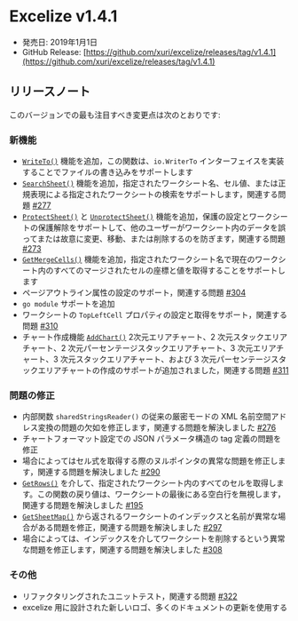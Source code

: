 # Excelize v1.4.1

* 発売日: 2019年1月1日
* GitHub Release: [https://github.com/xuri/excelize/releases/tag/v1.4.1](https://github.com/xuri/excelize/releases/tag/v1.4.1)

## リリースノート

このバージョンでの最も注目すべき変更点は次のとおりです:

### 新機能

* [`WriteTo()`](https://pkg.go.dev/github.com/360EntSecGroup-Skylar/excelize@v1.4.1#File.WriteTo#File.WriteTo) 機能を追加，この関数は、`io.WriterTo` インターフェイスを実装することでファイルの書き込みをサポートします
* [`SearchSheet()`](https://pkg.go.dev/github.com/360EntSecGroup-Skylar/excelize@v1.4.1#File.WriteTo#File.SearchSheet) 機能を追加，指定されたワークシート名、セル値、または正規表現による指定されたワークシートの検索をサポートします，関連する問題 [#277](https://github.com/xuri/excelize/issues/277)
* [`ProtectSheet()`](https://pkg.go.dev/github.com/360EntSecGroup-Skylar/excelize@v1.4.1#File.WriteTo#File.ProtectSheet) と [`UnprotectSheet()`](https://pkg.go.dev/github.com/360EntSecGroup-Skylar/excelize@v1.4.1#File.WriteTo#File.UnprotectSheet) 機能を追加，保護の設定とワークシートの保護解除をサポートして、他のユーザーがワークシート内のデータを誤ってまたは故意に変更、移動、または削除するのを防ぎます，関連する問題 [#273](https://github.com/xuri/excelize/issues/273)
* [`GetMergeCells()`](https://pkg.go.dev/github.com/360EntSecGroup-Skylar/excelize@v1.4.1#File.WriteTo#File.GetMergeCells) 機能を追加，指定されたワークシート名で現在のワークシート内のすべてのマージされたセルの座標と値を取得することをサポートします
* ページアウトライン属性の設定のサポート，関連する問題 [#304](https://github.com/xuri/excelize/issues/304)
* `go module` サポートを追加
* ワークシートの `TopLeftCell` プロパティの設定と取得をサポート，関連する問題 [#310](https://github.com/xuri/excelize/issues/310)
* チャート作成機能 [`AddChart()`](https://pkg.go.dev/github.com/360EntSecGroup-Skylar/excelize@v1.4.1#File.WriteTo#File.AddChart) 2次元エリアチャート、2 次元スタックエリアチャート、2 次元パーセンテージスタックエリアチャート、3 次元エリアチャート、3 次元スタックエリアチャート、および 3 次元パーセンテージスタックエリアチャートの作成のサポートが追加されました，関連する問題 [#311](https://github.com/xuri/excelize/issues/311)

### 問題の修正

* 内部関数 `sharedStringsReader()` の従来の厳密モードの XML 名前空間アドレス変換の問題の欠如を修正します，関連する問題を解決しました [#276](https://github.com/xuri/excelize/issues/276)
* チャートフォーマット設定での JSON パラメータ構造の tag 定義の問題を修正
* 場合によってはセル式を取得する際のヌルポインタの異常な問題を修正します，関連する問題を解決しました [#290](https://github.com/xuri/excelize/issues/290)
* [`GetRows()`](https://pkg.go.dev/github.com/360EntSecGroup-Skylar/excelize@v1.4.1#File.WriteTo#File.GetRows) を介して、指定されたワークシート内のすべてのセルを取得します。この関数の戻り値は、ワークシートの最後にある空白行を無視します，関連する問題を解決しました [#195](https://github.com/xuri/excelize/issues/195)
* [`GetSheetMap()`](https://pkg.go.dev/github.com/360EntSecGroup-Skylar/excelize@v1.4.1#File.WriteTo#File.GetSheetMap) から返されるワークシートのインデックスと名前が異常な場合がある問題を修正，関連する問題を解決しました [#297](https://github.com/xuri/excelize/issues/297)
* 場合によっては、インデックスを介してワークシートを削除するという異常な問題を修正します，関連する問題を解決しました [#308](https://github.com/xuri/excelize/issues/308)

### その他

* リファクタリングされたユニットテスト，関連する問題 [#322](https://github.com/xuri/excelize/issues/322)
* excelize 用に設計された新しいロゴ、多くのドキュメントの更新を使用する
